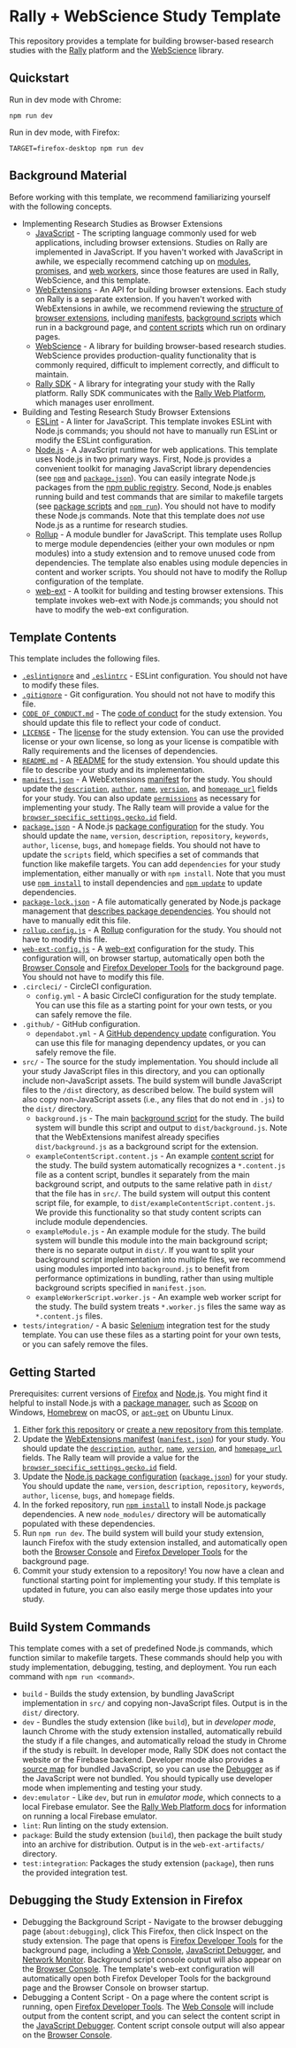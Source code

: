 # Rally + WebScience Study Template
This repository provides a template for building browser-based research studies with the [Rally](https://rally.mozilla.org/) platform and the [WebScience](https://github.com/mozilla-rally/web-science/) library.

## Quickstart

Run in dev mode with Chrome:

```
npm run dev
```

Run in dev mode, with Firefox:

```
TARGET=firefox-desktop npm run dev
```

## Background Material

Before working with this template, we recommend familiarizing yourself with the following concepts.

* Implementing Research Studies as Browser Extensions
  * [JavaScript](https://developer.mozilla.org/en-US/docs/Web/JavaScript/Guide/Introduction) - The scripting language commonly used for web applications, including browser extensions. Studies on Rally are implemented in JavaScript. If you haven't worked with JavaScript in awhile, we especially recommend catching up on [modules](https://developer.mozilla.org/en-US/docs/Web/JavaScript/Guide/Modules), [promises](https://developer.mozilla.org/en-US/docs/Web/JavaScript/Reference/Global_Objects/Promise), and [web workers](https://developer.mozilla.org/en-US/docs/Web/API/Web_Workers_API/Using_web_workers), since those features are used in Rally, WebScience, and this template.
  * [WebExtensions](https://developer.mozilla.org/en-US/docs/Mozilla/Add-ons/WebExtensions) - An API for building browser extensions. Each study on Rally is a separate extension. If you haven't worked with WebExtensions in awhile, we recommend reviewing the [structure of browser extensions](https://developer.mozilla.org/en-US/docs/Mozilla/Add-ons/WebExtensions/Anatomy_of_a_WebExtension), including [manifests](https://developer.mozilla.org/en-US/docs/Mozilla/Add-ons/WebExtensions/manifest.json), [background scripts](https://developer.mozilla.org/en-US/docs/Mozilla/Add-ons/WebExtensions/Anatomy_of_a_WebExtension#background_scripts) which run in a background page, and [content scripts](https://developer.mozilla.org/en-US/docs/Mozilla/Add-ons/WebExtensions/Content_scripts) which run on ordinary pages.
  * [WebScience](https://github.com/mozilla-rally/web-science/) - A library for building browser-based research studies. WebScience provides production-quality functionality that is commonly required, difficult to implement correctly, and difficult to maintain.
  * [Rally SDK](https://github.com/mozilla-rally/rally-sdk) - A library for integrating your study with the Rally platform. Rally SDK communicates with the [Rally Web Platform](https://github.com/mozilla-rally/rally-web-platform), which manages user enrollment.
* Building and Testing Research Study Browser Extensions
  * [ESLint](https://eslint.org/) - A linter for JavaScript. This template invokes ESLint with Node.js commands; you should not have to manually run ESLint or modify the ESLint configuration.
  * [Node.js](https://nodejs.org/) - A JavaScript runtime for web applications. This template uses Node.js in two primary ways. First, Node.js provides a convenient toolkit for managing JavaScript library dependencies (see [`npm`](https://docs.npmjs.com/cli/v7/commands/npm) and [`package.json`](https://docs.npmjs.com/cli/v7/configuring-npm/package-json)). You can easily integrate Node.js packages from the [npm public registry](https://www.npmjs.com/). Second, Node.js enables running build and test commands that are similar to makefile targets (see [package scripts](https://docs.npmjs.com/cli/v7/using-npm/scripts) and [`npm run`](https://docs.npmjs.com/cli/v7/commands/npm-run-script)). You should not have to modify these Node.js commands. Note that this template does _not_ use Node.js as a runtime for research studies.
  * [Rollup](https://rollupjs.org/) - A module bundler for JavaScript. This template uses Rollup to merge module dependencies (either your own modules or npm modules) into a study extension and to remove unused code from dependencies. The template also enables using module depencies in content and worker scripts. You should not have to modify the Rollup configuration of the template.
  * [web-ext](https://extensionworkshop.com/documentation/develop/getting-started-with-web-ext/) - A toolkit for building and testing browser extensions. This template invokes web-ext with Node.js commands; you should not have to modify the web-ext configuration.

## Template Contents

This template includes the following files.

* [`.eslintignore`](./eslintignore) and [`.eslintrc`](./eslintrc) - ESLint configuration. You should not have to modify these files.
* [`.gitignore`](./gitignore) - Git configuration. You should not not have to modify this file.
* [`CODE_OF_CONDUCT.md`](./CODE_OF_CONDUCT.md) - The [code of conduct](https://docs.github.com/en/communities/setting-up-your-project-for-healthy-contributions/adding-a-code-of-conduct-to-your-project) for the study extension. You should update this file to reflect your code of conduct.
* [`LICENSE`](./LICENSE) - The [license](https://docs.github.com/en/github/creating-cloning-and-archiving-repositories/licensing-a-repository) for the study extension. You can use the provided license or your own license, so long as your license is compatible with Rally requirements and the licenses of dependencies.
* [`README.md`](./README.md) - A [README](https://docs.github.com/en/github/creating-cloning-and-archiving-repositories/about-readmes) for the study extension. You should update this file to describe your study and its implementation.
* [`manifest.json`](./manifest.json) - A WebExtensions [manifest](https://developer.mozilla.org/en-US/docs/Mozilla/Add-ons/WebExtensions/manifest.json) for the study. You should update the [`description`](https://developer.mozilla.org/en-US/docs/Mozilla/Add-ons/WebExtensions/manifest.json/description), [`author`](https://developer.mozilla.org/en-US/docs/Mozilla/Add-ons/WebExtensions/manifest.json/author), [`name`](https://developer.mozilla.org/en-US/docs/Mozilla/Add-ons/WebExtensions/manifest.json/name), [`version`](https://developer.mozilla.org/en-US/docs/Mozilla/Add-ons/WebExtensions/manifest.json/version), and [`homepage_url`](https://developer.mozilla.org/en-US/docs/Mozilla/Add-ons/WebExtensions/manifest.json/homepage_url) fields for your study. You can also update [`permissions`](https://developer.mozilla.org/en-US/docs/Mozilla/Add-ons/WebExtensions/manifest.json/permissions) as necessary for implementing your study. The Rally team will provide a value for the [`browser_specific_settings.gecko.id`](https://developer.mozilla.org/en-US/docs/Mozilla/Add-ons/WebExtensions/manifest.json/browser_specific_settings) field.
* [`package.json`](./package.json) - A Node.js [package configuration](https://docs.npmjs.com/cli/v7/configuring-npm/package-json) for the study. You should update the `name`, `version`, `description`, `repository`, `keywords`, `author`, `license`, `bugs`, and `homepage` fields. You should not have to update the `scripts` field, which specifies a set of commands that function like makefile targets. You can add `dependencies` for your study implementation, either manually or with `npm install`. Note that you must use [`npm install`](https://docs.npmjs.com/cli/v7/commands/npm-install) to install dependencies and [`npm update`](https://docs.npmjs.com/cli/v7/commands/npm-update) to update dependencies.
* [`package-lock.json`](./package-lock.json) - A file automatically generated by Node.js package management that [describes package dependencies](https://docs.npmjs.com/cli/v7/configuring-npm/package-lock-json). You should not have to manually edit this file.
* [`rollup.config.js`](./rollup.config.js) - A [Rollup](https://rollupjs.org/) configuration for the study. You should not have to modify this file.
* [`web-ext-config.js`](./web-ext-config.js) - A [web-ext](https://extensionworkshop.com/documentation/develop/getting-started-with-web-ext/) configuration for the study. This configuration will, on browser startup, automatically open both the [Browser Console](https://developer.mozilla.org/en-US/docs/Tools/Browser_Console) and [Firefox Developer Tools](https://developer.mozilla.org/en-US/docs/Tools) for the background page. You should not have to modify this file.
* `.circleci/` - CircleCI configuration.
  * `config.yml` - A basic CircleCI configuration for the study template. You can use this file as a starting point for your own tests, or you can safely remove the file.
* `.github/` - GitHub configuration.
  * `dependabot.yml` - A [GitHub dependency update](https://docs.github.com/en/code-security/supply-chain-security/keeping-your-dependencies-updated-automatically) configuration. You can use this file for managing dependency updates, or you can safely remove the file.
* `src/` - The source for the study implementation. You should include all your study JavaScript files in this directory, and you can optionally include non-JavaScript assets. The build system will bundle JavaScript files to the `/dist` directory, as described below. The build system will also copy non-JavaScript assets (i.e., any files that do not end in `.js`) to the `dist/` directory.
  * `background.js` - The main [background script](https://developer.mozilla.org/en-US/docs/Mozilla/Add-ons/WebExtensions/Anatomy_of_a_WebExtension#background_scripts) for the study. The build system will bundle this script and output to `dist/background.js`. Note that the WebExtensions manifest already specifies `dist/background.js` as a background script for the extension.
  * `exampleContentScript.content.js` - An example [content script](https://developer.mozilla.org/en-US/docs/Mozilla/Add-ons/WebExtensions/Content_scripts) for the study. The build system automatically recognizes a `*.content.js` file as a content script, bundles it separately from the main background script, and outputs to the same relative path in `dist/` that the file has in `src/`. The build system will output this content script file, for example, to `dist/exampleContentScript.content.js`. We provide this functionality so that study content scripts can include module dependencies.
  * `exampleModule.js` - An example module for the study. The build system will bundle this module into the main background script; there is no separate output in `dist/`. If you want to split your background script implementation into multiple files, we recommend using modules imported into `background.js` to benefit from performance optimizations in bundling, rather than using multiple background scripts specified in `manifest.json`.
  * `exampleWorkerScript.worker.js` - An example web worker script for the study. The build system treats `*.worker.js` files the same way as `*.content.js` files.
* `tests/integration/` - A basic [Selenium](https://www.selenium.dev/) integration test for the study template. You can use these files as a starting point for your own tests, or you can safely remove the files.

## Getting Started

Prerequisites: current versions of [Firefox](https://www.mozilla.org/firefox/new/) and [Node.js](https://nodejs.org/). You might find it helpful to install Node.js with a [package manager](https://nodejs.org/en/download/package-manager/), such as [Scoop](https://scoop.sh/) on Windows, [Homebrew](https://brew.sh/) on macOS, or [`apt-get`](https://help.ubuntu.com/community/AptGet/Howto) on Ubuntu Linux.
1. Either [fork this repository](https://docs.github.com/en/github/getting-started-with-github/fork-a-repo) or [create a new repository from this template](https://docs.github.com/en/github/creating-cloning-and-archiving-repositories/creating-a-repository-on-github/creating-a-repository-from-a-template).
2. Update the [WebExtensions manifest](https://developer.mozilla.org/en-US/docs/Mozilla/Add-ons/WebExtensions/manifest.json) ([`manifest.json`](./manifest.json)) for your study. You should update the [`description`](https://developer.mozilla.org/en-US/docs/Mozilla/Add-ons/WebExtensions/manifest.json/description), [`author`](https://developer.mozilla.org/en-US/docs/Mozilla/Add-ons/WebExtensions/manifest.json/author), [`name`](https://developer.mozilla.org/en-US/docs/Mozilla/Add-ons/WebExtensions/manifest.json/name), [`version`](https://developer.mozilla.org/en-US/docs/Mozilla/Add-ons/WebExtensions/manifest.json/version), and [`homepage_url`](https://developer.mozilla.org/en-US/docs/Mozilla/Add-ons/WebExtensions/manifest.json/homepage_url) fields. The Rally team will provide a value for the [`browser_specific_settings.gecko.id`](https://developer.mozilla.org/en-US/docs/Mozilla/Add-ons/WebExtensions/manifest.json/browser_specific_settings) field.
3. Update the [Node.js package configuration](https://docs.npmjs.com/cli/v7/configuring-npm/package-json) ([`package.json`](./package.json)) for your study. You should update the `name`, `version`, `description`, `repository`, `keywords`, `author`, `license`, `bugs`, and `homepage` fields.
4. In the forked repository, run [`npm install`](https://docs.npmjs.com/cli/v7/commands/npm-install) to install Node.js package dependencies. A new `node_modules/` directory will be automatically populated with these dependencies.
5. Run `npm run dev`. The build system will build your study extension, launch Firefox with the study extension installed, and automatically open both the [Browser Console](https://developer.mozilla.org/en-US/docs/Tools/Browser_Console) and [Firefox Developer Tools](https://developer.mozilla.org/en-US/docs/Tools) for the background page.
6. Commit your study extension to a repository! You now have a clean and functional starting point for implementing your study. If this template is updated in future, you can also easily merge those updates into your study.

## Build System Commands
This template comes with a set of predefined Node.js commands, which function similar to makefile targets. These commands should help you with study implementation, debugging, testing, and deployment. You run each command with `npm run <command>`.

* `build` - Builds the study extension, by bundling JavaScript implementation in `src/` and copying non-JavaScript files. Output is in the `dist/` directory.
* `dev` - Bundles the study extension (like `build`), but in _developer mode_, launch Chrome with the study extension installed, automatically rebuild the study if a file changes, and automatically reload the study in Chrome if the study is rebuilt. In developer mode, Rally SDK does not contact the website or the Firebase backend. Developer mode also provides a [source map](https://developer.mozilla.org/en-US/docs/Tools/Debugger/How_to/Use_a_source_map) for bundled JavaScript, so you can use the [Debugger](https://developer.mozilla.org/en-US/docs/Tools/Debugger) as if the JavaScript were not bundled. You should typically use developer mode when implementing and testing your study.
* `dev:emulator` - Like `dev`, but run in _emulator mode_, which connects to a local Firebase emulator. See the [Rally Web Platform docs](https://github.com/mozilla-rally/rally-web-platform#quickstart) for information on running a local Firebase emulator.
* `lint`: Run linting on the study extension.
* `package`: Build the study extension (`build`), then package the built study into an archive for distribution. Output is in the `web-ext-artifacts/` directory.
* `test:integration`: Packages the study extension (`package`), then runs the provided integration test.

## Debugging the Study Extension in Firefox
* Debugging the Background Script - Navigate to the browser debugging page (`about:debugging`), click This Firefox, then click Inspect on the study extension. The page that opens is [Firefox Developer Tools](https://developer.mozilla.org/en-US/docs/Tools) for the background page, including a [Web Console](https://developer.mozilla.org/en-US/docs/Tools/Web_Console), [JavaScript Debugger](https://developer.mozilla.org/en-US/docs/Tools/Debugger), and [Network Monitor](https://developer.mozilla.org/en-US/docs/Tools/Network_Monitor). Background script console output will also appear on the [Browser Console](https://developer.mozilla.org/en-US/docs/Tools/Browser_Console). The template's web-ext configuration will automatically open both Firefox Developer Tools for the background page and the Browser Console on browser startup.
* Debugging a Content Script - On a page where the content script is running, open [Firefox Developer Tools](https://developer.mozilla.org/en-US/docs/Tools). The [Web Console](https://developer.mozilla.org/en-US/docs/Tools/Web_Console) will include output from the content script, and you can select the content script in the [JavaScript Debugger](https://developer.mozilla.org/en-US/docs/Tools/Debugger). Content script console output will also appear on the [Browser Console](https://developer.mozilla.org/en-US/docs/Tools/Browser_Console).
